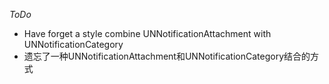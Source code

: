 _ToDo_<br/>

- Have forget a style combine UNNotificationAttachment with UNNotificationCategory<br/>
- 遗忘了一种UNNotificationAttachment和UNNotificationCategory结合的方式
